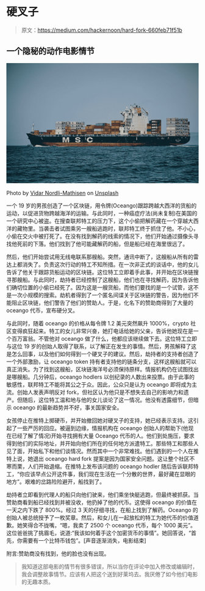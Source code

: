 # 硬叉子

> 原文：<https://medium.com/hackernoon/hard-fork-660feb71f51b>

## 一个隐秘的动作电影情节

![](img/123eeb91e4d3b538077547ac36b8db97.png)

Photo by [Vidar Nordli-Mathisen](https://unsplash.com/@vidarnm?utm_source=medium&utm_medium=referral) on [Unsplash](https://unsplash.com?utm_source=medium&utm_medium=referral)

一个 19 岁的男孩创造了一个区块链，用令牌(Oceango)跟踪跨越大西洋的货船的运动，以促进货物跨越海洋的运输。与此同时，一种癌症疗法(尚未复制)在美国的一个研究中心被盗。在搜查联邦特工的压力下，这个小偷把解药藏在一个穿越大西洋的藏物里。当袭击者试图乘另一艘船逃跑时，联邦特工终于抓住了他。不小心，小偷在交火中被打死了。在没有找到解药的线索的情况下，他们开始通过摄像头寻找他死前的下落。他们找到了他可能藏解药的船，但是船已经在海里很远了。

然后，他们开始尝试用无线电联系那艘船。突然，通讯中断了，这艘船从所有的雷达上都消失了。负责这次行动的特工不知所措。在一次非正式的谈话中，他的女儿告诉了他关于跟踪货船运动的区块链。这位特工立即着手此事，并开始在区块链搜寻那艘船。与此同时，劫持者已经控制了这艘船，他们也在寻找解药，因为告诉他们确切位置的小偷已经死了。因为这是一艘货船，而他们要找的是一个试管，这不是一次小规模的搜索。劫机者得到了一个匿名间谍关于区块链的警告，因为他们不能阻止区块链，他们警告了他们的赞助人。于是，化名下的赞助商得到了大量的 oceango 代币，宣布硬分叉。

与此同时，随着 oceango 的价格从每令牌 1.2 美元突然飙升 1000%，crypto 社区变得疯狂起来。特工的女儿非常兴奋，她打电话给她的父亲，告诉他她现在是一个百万富翁。不管他对 oceango 做了什么，他都应该继续做下去。这位特工立即与这位 19 岁的创始人取得了联系，以了解正在发生的事情。然后，男孩解释了这是怎么回事，以及他们如何得到一个硬叉子的建议。然后，劫持者的支持者创造了一个外部激励，让 oceango token 持有者支持他的链条分支，这样这艘船就可以真正消失。为了找到这艘船，区块链海洋号必须保持原样。情报机构仍在试图找出是哪艘船。几分钟后，oceango hodlers 以创纪录的人数出来投票。由于此事的敏感性，联邦特工不能将其公之于众。因此，公众只是认为 oceango 即将成为主流。创始人发表声明反对 fork，但社区认为他只是不想失去自己的影响力和遗产。但随后，这位特工温和地与他的女儿谈论了这一情况。他没有透露细节，但暗示 oceango 的最新趋势并不好，事关国家安全。

女孩停止在推特上掷硬币，并开始撤回她对硬叉子的支持，她已经表示支持。这引起了一些严厉的回应。被逼到边缘，情报机构在 oceango 创始人的帮助下(他现在已经了解了情况)开始寻找拥有大量 Oceango 代币的人。他们到处施压，要求得到他们的实际地址，并开始向他们所在的任何地方派遣特工。那些特工和那些人见了面，开始私下和他们谈情况。然而其中一个非常难找。他们遇到的一个人在推特上说，她退出 oceango hard fork 提案是因为国家安全问题。这让整个社区不寒而栗，人们开始退缩。在推特上发布该问题的 oceango hodler 随后告诉联邦特工，“你应该早点公开这件事，我们现在生活在一个分散的世界，最好藏在显眼的地方”。艰难的岔路险险避开，船找到了。

劫持者立即看到代理人的船只向他们驶来，他们乘坐快艇逃跑，但最终被抓获。当赞助商看到船已经找到并被没收，他扔掉了他的代币。这使得 oceango 的价值在一天之内下跌了 800%。经过 3 天的仔细寻找，在船上找到了解药。Oceango 的创始人被总统授予了一枚奖章。然后，和女儿在一起放松的特工为她代币的价值道歉。她笑得合不拢嘴，“嗯，我卖了 2500 个 oceango 代币，每个 1000 美元”。这位爸爸挑了挑眉毛，说道:“我该如何着手这个加密货币的事情”。她回答说，“首先，你需要有一个比特币钱包”。[声音逐渐消失，电影结束]

附言:赞助商没有找到，他的脸也没有出现。

> 我知道这部电影的情节有很多错误，所以当你在评论中加入修改或编辑时，我会调整故事情节。应该有人把这个送到好莱坞去。我厌倦了如今他们电影的无趣本质。
